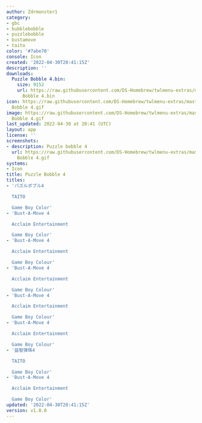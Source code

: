 ```yaml
---
author: Zdrmonster1
category:
- gbc
- bubblebobble
- puzzlebobble
- bustamove
- taito
color: '#7abe70'
console: Icon
created: '2022-04-30T20:41:15Z'
description: ''
downloads:
  Puzzle Bobble 4.bin:
    size: 9152
    url: https://raw.githubusercontent.com/DS-Homebrew/twlmenu-extras/master/_nds/TWiLightMenu/icons/Puzzle
      Bobble 4.bin
icon: https://raw.githubusercontent.com/DS-Homebrew/twlmenu-extras/master/_nds/TWiLightMenu/icons/gif/Puzzle
  Bobble 4.gif
image: https://raw.githubusercontent.com/DS-Homebrew/twlmenu-extras/master/_nds/TWiLightMenu/icons/gif/Puzzle
  Bobble 4.gif
last_updated: 2022-04-30 at 20:41 (UTC)
layout: app
license: ''
screenshots:
- description: Puzzle bobble 4
  url: https://raw.githubusercontent.com/DS-Homebrew/twlmenu-extras/master/_nds/TWiLightMenu/icons/gif/Puzzle
    Bobble 4.gif
systems:
- Icon
title: Puzzle Bobble 4
titles:
- 'パズルボブル4

  TAITO

  Game Boy Color'
- 'Bust-A-Move 4

  Acclaim Entertainment

  Game Boy Color'
- 'Bust-A-Move 4

  Acclaim Entertainment

  Game Boy Colour'
- 'Bust-A-Move 4

  Acclaim Entertainment

  Game Boy Colour'
- 'Bust-A-Move 4

  Acclaim Entertainment

  Game Boy Colour'
- 'Bust-A-Move 4

  Acclaim Entertainment

  Game Boy Colour'
- '益智弹珠4

  TAITO

  Game Boy Color'
- 'Bust-A-Move 4

  Acclaim Entertainment

  Game Boy Color'
updated: '2022-04-30T20:41:15Z'
version: v1.0.0
---
```

